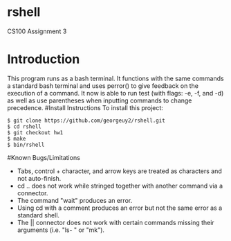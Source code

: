 # rshell
CS100 Assignment 3
# Introduction
This program runs as a bash terminal. It functions with the same commands a standard bash terminal and uses perror() to give feedback on the execution of a command. It now is able to run test (with flags: -e, -f, and -d) as well as use parentheses when inputting commands to change precedence.
#Install Instructions
To install this project:
```
$ git clone https://github.com/georgeuy2/rshell.git
$ cd rshell
$ git checkout hw1
$ make
$ bin/rshell
```
#Known Bugs/Limitations
* Tabs, control + character, and arrow keys are treated as characters and not auto-finish.
* cd .. does not work while stringed together with another command via a connector.
* The command "wait" produces an error.
* Using cd with a comment produces an error but not the same error as a standard shell.
* The || connector does not work with certain commands missing their arguments (i.e. "ls- " or "mk").
